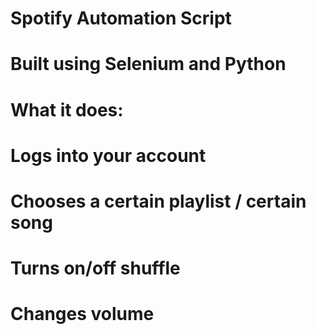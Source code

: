 # Spotify Automation Script
# Built using Selenium and Python

# What it does:
# Logs into your account
# Chooses a certain playlist / certain song
# Turns on/off shuffle
# Changes volume
